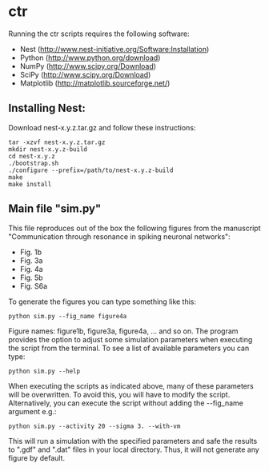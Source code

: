 ctr
===

Running the ctr scripts requires the following software:

  - Nest (http://www.nest-initiative.org/Software:Installation)
  - Python (http://www.python.org/download)
  - NumPy (http://www.scipy.org/Download)
  - SciPy (http://www.scipy.org/Download)
  - Matplotlib (http://matplotlib.sourceforge.net/) 

Installing Nest:
----------------

Download nest-x.y.z.tar.gz and follow these instructions:
  

```
tar -xzvf nest-x.y.z.tar.gz
mkdir nest-x.y.z-build
cd nest-x.y.z
./bootstrap.sh
./configure --prefix=/path/to/nest-x.y.z-build
make
make install
```

Main file "sim.py"
-----------------

This file reproduces out of the box the following figures from the manuscript "Communication
through resonance in spiking neuronal networks":

- Fig. 1b
- Fig. 3a
- Fig. 4a
- Fig. 5b
- Fig. S6a

To generate the figures you can type something like this:

```
python sim.py --fig_name figure4a
```

Figure names: figure1b, figure3a, figure4a, ... and so on. The program provides the option to adjust 
some simulation parameters when executing the script from the terminal. To see a list of available
parameters you can type:

```
python sim.py --help
```

When executing the scripts as indicated above, many of these parameters will be overwritten. To avoid 
this, you will have to modify the script. Alternatively, you can execute the script without adding 
the --fig_name argument e.g.:

```
python sim.py --activity 20 --sigma 3. --with-vm
```

This will run a simulation with the specified parameters and safe the results to ".gdf" and ".dat" files 
in your local directory. Thus, it will not generate any figure by default. 



